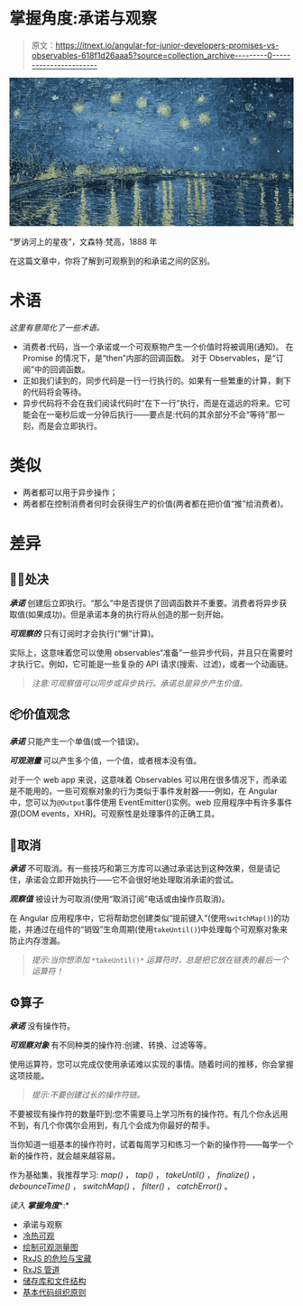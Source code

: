 # 掌握角度:承诺与观察

> 原文：<https://itnext.io/angular-for-junior-developers-promises-vs-observables-618f1d26aaa5?source=collection_archive---------0----------------------->

![](img/1de4d003573d00c152d341230d0ccfaa.png)

“罗讷河上的星夜”，文森特·梵高，1888 年

在这篇文章中，你将了解到可观察到的和承诺之间的区别。

# 术语

*这里有意简化了一些术语。*

*   消费者:代码，当一个承诺或一个可观察物产生一个价值时将被调用(通知)。
    在 Promise 的情况下，是“then”内部的回调函数。
    对于 Observables，是“订阅”中的回调函数。
*   正如我们读到的，同步代码是一行一行执行的。如果有一些繁重的计算，剩下的代码将会等待。
*   异步代码将不会在我们阅读代码时“在下一行”执行，而是在遥远的将来。它可能会在一毫秒后或一分钟后执行——要点是:代码的其余部分不会“等待”那一刻，而是会立即执行。

# 类似

*   两者都可以用于异步操作；
*   两者都在控制消费者何时会获得生产的价值(两者都在把价值“推”给消费者)。

# 差异

## 🏃‍♀️处决

***承诺*** 创建后立即执行。“那么”中是否提供了回调函数并不重要。消费者将异步获取值(如果成功)。但是承诺本身的执行将从创造的那一刻开始。

***可观察的*** 只有订阅时才会执行(“懒”计算)。

实际上，这意味着您可以使用 observables“准备”一些异步代码，并且只在需要时才执行它。例如，它可能是一些复杂的 API 请求(搜索、过滤)，或者一个动画链。

> *注意:可观察值可以同步或异步执行。承诺总是异步产生价值。*

## 📦价值观念

***承诺*** 只能产生一个单值(或一个错误)。

***可观测量*** 可以产生多个值，一个值，或者根本没有值。

对于一个 web app 来说，这意味着 Observables 可以用在很多情况下，而承诺是不能用的。一些可观察对象的行为类似于事件发射器——例如，在 Angular 中，您可以为`@Output`事件使用 EventEmitter()实例。web 应用程序中有许多事件源(DOM events，XHR)。可观察性是处理事件的正确工具。

## 🚧取消

***承诺*** 不可取消。有一些技巧和第三方库可以通过承诺达到这种效果，但是请记住，承诺会立即开始执行——它不会很好地处理取消承诺的尝试。

***观察值*** 被设计为可取消(使用“取消订阅”电话或由操作员取消)。

在 Angular 应用程序中，它将帮助您创建类似“提前键入”(使用`switchMap()`)的功能，并通过在组件的“销毁”生命周期(使用`takeUntil()`)中处理每个可观察对象来防止内存泄漏。

> *提示:当你想添加* `*takeUntil()*` *运算符时，总是把它放在链表的最后一个运算符！*

## ⚙️算子

***承诺*** 没有操作符。

***可观察对象*** 有不同种类的操作符:创建、转换、过滤等等。

使用运算符，您可以完成仅使用承诺难以实现的事情。随着时间的推移，你会掌握这项技能。

> *提示:不要创建过长的操作符链。*

不要被现有操作符的数量吓到:您不需要马上学习所有的操作符。有几个你永远用不到，有几个你偶尔会用到，有几个会成为你最好的帮手。

当你知道一组基本的操作符时，试着每周学习和练习一个新的操作符——每学一个新的操作符，就会越来越容易。

作为基础集，我推荐学习: *map()* ， *tap()* ， *takeUntil()* ， *finalize()* ， *debounceTime()* ， *switchMap()* ， *filter()* ， *catchError()* 。

*读入* ***掌握角度****:*

*   承诺与观察
*   [冷热可观](https://medium.com/p/5cf94052b729)
*   [绘制可观测量图](https://medium.com/p/5af7f7fd8e96)
*   [RxJS 的危险与宝藏](https://medium.com/p/97106873823d)
*   [RxJS 管道](https://medium.com/p/3daac4e75312)
*   [储存库和文件结构](https://medium.com/p/f3084c982415)
*   [基本代码组织原则](https://medium.com/p/c09838dea6e2)